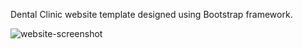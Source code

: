 Dental Clinic website template designed using Bootstrap framework.

![website-screenshot](https://github.com/user-attachments/assets/f7cd9696-3bbf-40ed-8b25-d2778f835d9d)
